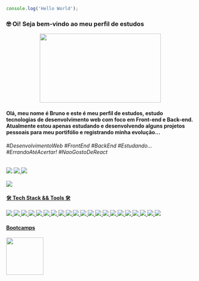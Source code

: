 ```javascript
console.log('Hello World');
```

<h3> 🤓 Oi! Seja bem-vindo ao meu perfil de estudos</h3>

<div align='center'>
    <img src='https://cdn.discordapp.com/attachments/1156087460175040577/1230702316194369587/61c57b5c3a9e8672cd2c8ba3a2729dfc.gif?ex=663447d9&is=6621d2d9&hm=23cb11e495633787527cc21f12de06bac7973b4bd78f4b6da9679da66343455e' height='185px' width='325px'/>
</div>

<h4>Olá, meu nome é Bruno e este é meu perfil de estudos, estudo tecnologias de desenvolvimento web com foco em Front-end e Back-end. Atualmente estou apenas estudando e desenvolvendo alguns projetos pessoais para meu portifólio e registrando minha evolução...</h4>

<h6>#DesenvolvimentoWeb #FrontEnd #BackEnd #Estudando... #ErrandoAtéAcertar! #NaoGostoDeReact</h6>

<div display='flex'>
    <img src="https://img.shields.io/badge/@001.07.22-F3F1EA?style=flat-square&logo=instagram&logoColor=372213">
        <a href='https://www.instagram.com/001.07.22?igsh=MWQyeHA2dm9iNDE3aw==' target='_blank'/>
    </img>
    <img src="https://img.shields.io/badge/Linkedin-F3F1EA?style=flat-square&logo=linkedin&logoColor=372213">
        <a href='#' target='_blank'/>
    </img>
    <img src="https://img.shields.io/badge/Email-F3F1EA?style=flat-square&logo=gmail&logoColor=372213">
        <a href='brunodiasrasquinha@gmail.com' target='_blank'/>
    </img>  
</div>
                        
<br/>
<div style="display: flex;">
    <img src='https://github-readme-stats.vercel.app/api/top-langs/?username=Bruno-rasq&layout=compact&langs_count=10'/>
</div>

<div>
   <h4> 🛠️ Tech Stack && Tools 🛠️</h4>
   <div>
       <img src="https://img.shields.io/badge/React-%23181717?style=flat-square&logo=react&logoColor=61DAFB"/>
       <img src='https://img.shields.io/badge/TypeScript-%23181717?style=flat-square&logo=typescript'/>
       <img src='https://img.shields.io/badge/JavaScript-%23181717?style=flat-square&logo=javascript'/>
       <img src='https://img.shields.io/badge/Node.js-%23181717?style=flat-square&logo=node.js'/>
       <img src='https://img.shields.io/badge/PHP-%23181717?style=flat-square&logo=php'/>
       <img src='https://img.shields.io/badge/HTML5-%23181717?style=flat-square&logo=html5'/>
       <img src='https://img.shields.io/badge/CSS3-%23181717?style=flat-square&logo=css3&logoColor=1572B6'/>
       <img src='https://img.shields.io/badge/Sass-%23181717?style=flat-square&logo=sass'/>
       <img src='https://img.shields.io/badge/Github-%23181717?style=flat-square&logo=Github'/>
       <img src='https://img.shields.io/badge/Bootstrap-%23181717?style=flat-square&logo=bootstrap'/>
       <img src='https://img.shields.io/badge/Tailwind_CSS-%23181717?style=flat-square&logo=tailwind-css'/>
       <img src='https://img.shields.io/badge/MySQL-%23181717?style=flat-square&logo=mysql'/>
       <img src='https://img.shields.io/badge/-jest-%23181717?style=flat-square&logo=jest&logoColor=white'/>
       <img src='https://img.shields.io/badge/Replit-%23181717?style=flat-square&logo=replit'/>
       <img src='https://img.shields.io/badge/VSCode-%23181717?style=flat-square&logo=visualstudiocode&logoColor=007acc'/>
       <img src='https://img.shields.io/badge/XAMPP-%23181717?style=flat-square&logo=xampp'/>
       <img src='https://img.shields.io/badge/Git-%23181717?style=flat-square&logo=git'/>
       <img src='https://img.shields.io/badge/Firebase-%23181717?style=flat-square&logo=firebase'/>
       <img src='https://img.shields.io/badge/Styled--components-%23181717?style=flat-square&logo=styled-components'/>
       <img src='https://img.shields.io/badge/Python-%23181717?style=flat-square&logo=python'/>
       <img src='https://custom-icon-badges.demolab.com/badge/SQL-%23181717.svg?logo=database&logoColor=white'/>
   </div>
</div>

<div>
    <h4>Bootcamps </h4>
    <img src="https://hermes.dio.me/tracks/648ef080-6c4b-4e54-bf72-34f62030f350.png" height="100px"/>
</div>

